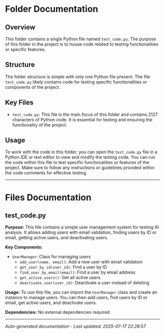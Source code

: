 # Folder Documentation

## Overview
This folder contains a single Python file named `test_code.py`. The purpose of this folder in the project is to house code related to testing functionalities or specific features.

## Structure
The folder structure is simple with only one Python file present. The file `test_code.py` likely contains code for testing specific functionalities or components of the project.

## Key Files
- `test_code.py`: This file is the main focus of this folder and contains 2127 characters of Python code. It is essential for testing and ensuring the functionality of the project.

## Usage
To work with the code in this folder, you can open the `test_code.py` file in a Python IDE or text editor to view and modify the testing code. You can run the code within this file to test specific functionalities or features of the project. Make sure to follow any instructions or guidelines provided within the code comments for effective testing.

---

# Files Documentation

## test_code.py

**Purpose:** This file contains a simple user management system for testing AI analysis. It allows adding users with email validation, finding users by ID or email, getting active users, and deactivating users.

**Key Components:**
- `UserManager`: Class for managing users
  - `add_user(name, email)`: Add a new user with email validation
  - `get_user_by_id(user_id)`: Find a user by ID
  - `find_user_by_email(email)`: Find a user by email address
  - `get_active_users()`: Get all active users
  - `deactivate_user(user_id)`: Deactivate a user instead of deleting

**Usage:** To use this file, you can import the `UserManager` class and create an instance to manage users. You can then add users, find users by ID or email, get active users, and deactivate users.

**Dependencies:** No external dependencies required.

---
*Auto-generated documentation - Last updated: 2025-07-17 22:28:57*
